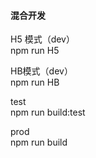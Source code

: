 #### 混合开发

H5 模式（dev）  
npm run H5

HB模式（dev）  
npm run HB

test  
npm run build:test

prod  
npm run build